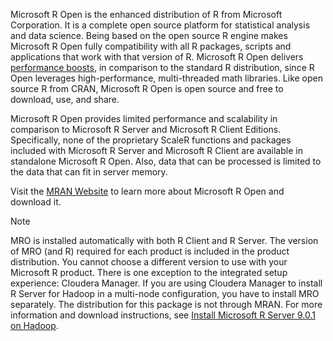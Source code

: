 Microsoft R Open is the enhanced distribution of R from Microsoft Corporation. It is a complete open source platform for statistical analysis and data science. Being based on the open source R engine makes Microsoft R Open fully compatibility with all R packages, scripts and applications that work with that version of R. Microsoft R Open delivers [performance boosts](https://mran.microsoft.com/documents/rro/multithread/#mt-bench), in comparison to the standard R distribution, since R Open leverages high-performance, multi-threaded math libraries. Like open source R from CRAN, Microsoft R Open is open source and free to download, use, and share.

Microsoft R Open provides limited performance and scalability in comparison to Microsoft R Server and Microsoft R Client Editions. Specifically, none of the proprietary ScaleR functions and packages included with Microsoft R Server and Microsoft R Client are available in standalone Microsoft R Open. Also, data that can be processed is limited to the data that can fit in server memory.

Visit the [MRAN Website](https://mran.microsoft.com/) to learn more about Microsoft R Open and download it.

> [!NOTE]
> MRO is installed automatically with both R Client and R Server. The version of MRO (and R) required for each product is included in the product distribution. You cannot choose a different version to use with your Microsoft R product. There is one exception to the integrated setup experience: Cloudera Manager. If you are using Cloudera Manager to install R Server for Hadoop in a multi-node configuration, you have to install MRO separately. The distribution for this package is not through MRAN. For more information and download instructions, see [Install Microsoft R Server 9.0.1 on Hadoop](../../rserver-install-hadoop-901.md).
